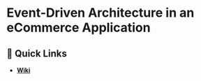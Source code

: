 # Event-Driven Architecture in an eCommerce Application
## :link: Quick Links

- **[Wiki](https://github.com/eda-ecommerce/.github/wiki)**

